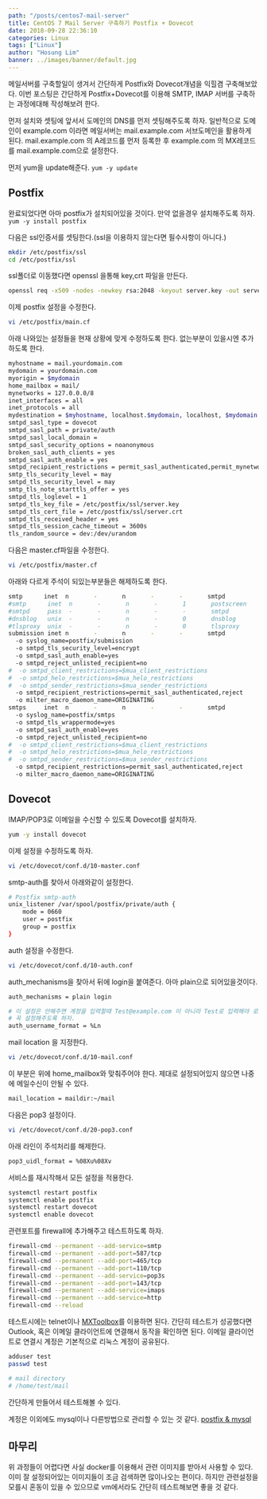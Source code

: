 ```yaml
---
path: "/posts/centos7-mail-server"
title: CentOS 7 Mail Server 구축하기 Postfix + Dovecot 
date: 2018-09-28 22:36:10
categories: Linux
tags: ["Linux"]
author: "Hosung Lim"
banner: ../images/banner/default.jpg
---
```


메일서버를 구축할일이 생겨서 간단하게 Postfix와 Dovecot개념을 익힐겸 구축해보았다. 
이번 포스팅은 간단하게 Postfix+Dovecot를 이용해 SMTP, IMAP 서버를 구축하는 과정에대해 작성해보려 한다. 

먼저 설치와 셋팅에 앞서서 도메인의 DNS를 먼저 셋팅해주도록 하자. 
일반적으로 도메인이 example.com 이라면 메일서버는 mail.example.com 서브도메인을 활용하게 된다. 
mail.example.com 의 A레코드를 먼저 등록한 후 example.com 의 MX레코드를 mail.example.com으로 설정한다. 

먼저 yum을 update해준다. 
`yum -y update`

## Postfix

완료되었다면 아마 postfix가 설치되어있을 것이다. 
만약 없을경우 설치해주도록 하자. 
`yum -y install postfix`

다음은 ssl인증서를 셋팅한다.(ssl을 이용하지 않는다면 필수사항이 아니다.)
```sh
mkdir /etc/postfix/ssl
cd /etc/postfix/ssl
```

ssl폴더로 이동했다면 openssl 을통해 key,crt 파일을 만든다. 
```sh
openssl req -x509 -nodes -newkey rsa:2048 -keyout server.key -out server.crt -nodes -days 365
```

이제 postfix 설정을 수정한다. 

```sh
vi /etc/postfix/main.cf
```

아래 나와있는 설정들을 현재 상황에 맞게 수정하도록 한다. 
없는부분이 있을시엔 추가하도록 한다. 
```sh
myhostname = mail.yourdomain.com
mydomain = yourdomain.com
myorigin = $mydomain
home_mailbox = mail/
mynetworks = 127.0.0.0/8
inet_interfaces = all
inet_protocols = all
mydestination = $myhostname, localhost.$mydomain, localhost, $mydomain
smtpd_sasl_type = dovecot
smtpd_sasl_path = private/auth
smtpd_sasl_local_domain =
smtpd_sasl_security_options = noanonymous
broken_sasl_auth_clients = yes
smtpd_sasl_auth_enable = yes
smtpd_recipient_restrictions = permit_sasl_authenticated,permit_mynetworks,reject_unauth_destination
smtp_tls_security_level = may
smtpd_tls_security_level = may
smtp_tls_note_starttls_offer = yes
smtpd_tls_loglevel = 1
smtpd_tls_key_file = /etc/postfix/ssl/server.key
smtpd_tls_cert_file = /etc/postfix/ssl/server.crt
smtpd_tls_received_header = yes
smtpd_tls_session_cache_timeout = 3600s
tls_random_source = dev:/dev/urandom
```

다음은 master.cf파일을 수정한다. 

```sh
vi /etc/postfix/master.cf
```

아래와 다르게 주석이 되있는부분들은 해제하도록 한다. 
```sh
smtp      inet  n       -       n       -       -       smtpd
#smtp      inet  n       -       n       -       1       postscreen
#smtpd     pass  -       -       n       -       -       smtpd
#dnsblog   unix  -       -       n       -       0       dnsblog
#tlsproxy  unix  -       -       n       -       0       tlsproxy
submission inet n       -       n       -       -       smtpd
  -o syslog_name=postfix/submission
  -o smtpd_tls_security_level=encrypt
  -o smtpd_sasl_auth_enable=yes
  -o smtpd_reject_unlisted_recipient=no
#  -o smtpd_client_restrictions=$mua_client_restrictions
#  -o smtpd_helo_restrictions=$mua_helo_restrictions
#  -o smtpd_sender_restrictions=$mua_sender_restrictions
  -o smtpd_recipient_restrictions=permit_sasl_authenticated,reject
  -o milter_macro_daemon_name=ORIGINATING
smtps     inet  n       -       n       -       -       smtpd
  -o syslog_name=postfix/smtps
  -o smtpd_tls_wrappermode=yes
  -o smtpd_sasl_auth_enable=yes
  -o smtpd_reject_unlisted_recipient=no
#  -o smtpd_client_restrictions=$mua_client_restrictions
#  -o smtpd_helo_restrictions=$mua_helo_restrictions
#  -o smtpd_sender_restrictions=$mua_sender_restrictions
  -o smtpd_recipient_restrictions=permit_sasl_authenticated,reject
  -o milter_macro_daemon_name=ORIGINATING
```

## Dovecot
IMAP/POP3로 이메일을 수신할 수 있도록 Dovecot를 설치하자. 

```sh
yum -y install dovecot
```

이제 설정을 수정하도록 하자.
```sh
vi /etc/dovecot/conf.d/10-master.conf
```

smtp-auth를 찾아서 아래와같이 설정한다. 
```sh
# Postfix smtp-auth
unix_listener /var/spool/postfix/private/auth {
	mode = 0660
	user = postfix
	group = postfix
}

```

auth 설정을 수정한다. 
```sh
vi /etc/dovecot/conf.d/10-auth.conf
```

auth_mechanisms을 찾아서 뒤에 login을 붙여준다. 아마 plain으로 되어있을것이다.
```sh
auth_mechanisms = plain login

# 이 설정은 안해주면 계정을 입력할때 Test@example.com 이 아니라 Test로 입력해야 로그인 된다. 
# 꼭 설정해주도록 하자.
auth_username_format = %Ln
```

mail location 을 지정한다. 
```sh
vi /etc/dovecot/conf.d/10-mail.conf
```
이 부분은 위에 home_mailbox와 맞춰주어야 한다. 
제대로 설정되어있지 않으면 나중에 메일수신이 안될 수 있다. 
```sh
mail_location = maildir:~/mail
```

다음은 pop3 설정이다. 
```sh
vi /etc/dovecot/conf.d/20-pop3.conf
```

아래 라인이 주석처리를 해제한다. 
```sh
pop3_uidl_format = %08Xu%08Xv 
```

서비스를 재시작해서 모든 설정을 적용한다. 
```sh
systemctl restart postfix
systemctl enable postfix
systemctl restart dovecot
systemctl enable dovecot
```

관련포트를 firewall에 추가해주고 테스트하도록 하자. 
```sh
firewall-cmd --permanent --add-service=smtp
firewall-cmd --permanent --add-port=587/tcp
firewall-cmd --permanent --add-port=465/tcp
firewall-cmd --permanent --add-port=110/tcp
firewall-cmd --permanent --add-service=pop3s
firewall-cmd --permanent --add-port=143/tcp
firewall-cmd --permanent --add-service=imaps
firewall-cmd --permanent --add-service=http
firewall-cmd --reload
```

테스트시에는 telnet이나 [MXToolbox](https://mxtoolbox.com/)를 이용하면 된다. 
간단히 테스트가 성공했다면 Outlook, 혹은 이메일 클라이언트에 연결해서 동작을 확인하면 된다. 
이메일 클라이언트로 연결시 계정은 기본적으로 리눅스 계정이 공유된다. 
```sh
adduser test
passwd test

# mail directory 
# /home/test/mail
```
간단하게 만들어서 테스트해볼 수 있다. 

계정은 이외에도 mysql이나 다른방법으로 관리할 수 있는 것 같다. 
[postfix & mysql](https://www.linode.com/docs/email/postfix/email-with-postfix-dovecot-and-mysql/)

## 마무리 
위 과정들이 어렵다면 사실 docker를 이용해서 관련 이미지를 받아서 사용할 수 있다. 
이미 잘 설정되어있는 이미지들이 조금 검색하면 많이나오는 편이다. 
하지만 관련설정을 모를시 혼동이 있을 수 있으므로 vm에서라도 간단히 테스트해보면 좋을 것 같다. 

